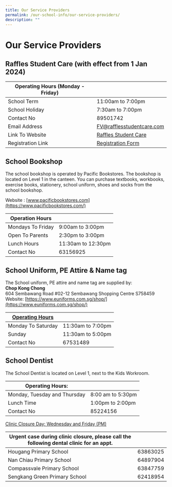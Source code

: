```yaml
---
title: Our Service Providers
permalink: /our-school-info/our-service-providers/
description: ""
---
```

# Our Service Providers
## Raffles Student Care (with effect from 1 Jan 2024)

| Operating Hours (Monday -  Friday) |                        |
|------------------------------------|------------------------|
| School Term                        | 11:00am to 7:00pm      |
| School Holiday                     | 7:30am to 7:00pm       |
| Contact No                         |  89501742              |
| Email Address                      | [FV@rafflesstudentcare.com](mailto:FV@rafflesstudentcare.com) |
| Link To Website                    |  [Raffles Student Care](http://www.rafflesstudentcare.com)    |
| Registration Link                   | [Registration Form](http://www.rafflesstudentcare.com/Registration)   |

## School Bookshop

The school bookshop is operated by Pacific Bookstores. The bookshop is located on Level 1 in the canteen. You can purchase textbooks, workbooks, exercise books, stationery, school uniform, shoes and socks from the school bookshop.

Website&nbsp;:&nbsp;[www.pacificbookstores.com](https://www.pacificbookstores.com/)

| Operation Hours   |                    |
|-------------------|--------------------|
| Mondays To Friday | 9:00am to 3:00pm   |
| Open To Parents   | 2:30pm to 3:00pm   |
| Lunch Hours       | 11:30am to 12:30pm |
| Contact No        |  63156925          |


## School Uniform, PE Attire &amp; Name tag

The School uniform, PE attire and name tag are supplied by:  
**Chop Kong Chong**  
604 Sembawang Road #02-12 Sembawang Shopping Centre S758459  
Website: [https://www.euniforms.com.sg/shop/](https://www.euniforms.com.sg/shop/)

| <u>Operating Hours</u>    |                   |
|--------------------|-------------------|
| Monday To Saturday | 11:30am to 7:00pm |
| Sunday             | 11:30am to 5:00pm |
| Contact No         |  67531489         |

## School Dentist

The School Dentist is located on Level 1, next to the Kids Workroom.

| Operating Hours:              |                    |
|-------------------------------|--------------------|
| Monday, Tuesday and Thursday  |  8:00 am to 5:30pm |
| Lunch Time                    |  1:00pm to 2:00pm  |
| Contact No                    |  85224156          |

<u>Clinic Closure Day: Wednesday and Friday (PM)</u>

| Urgent case during clinic closure, please call the following dental clinic for an appt. |          |
|-----------------------------------------------------------------------------------------|----------|
| Hougang Primary School                                                                  | 63863025 |
| Nan Chiau Primary School                                                                | 64897904 |
| Compassvale Primary School                                                              | 63847759 |
| Sengkang Green Primary School                                                           | 62418954 |